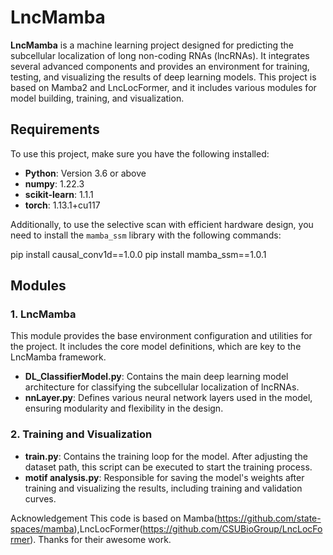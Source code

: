 # LncMamba

**LncMamba** is a machine learning project designed for predicting the subcellular localization of long non-coding RNAs (lncRNAs). It integrates several advanced components and provides an environment for training, testing, and visualizing the results of deep learning models. This project is based on Mamba2 and LncLocFormer, and it includes various modules for model building, training, and visualization.

## Requirements

To use this project, make sure you have the following installed:

- **Python**: Version 3.6 or above
- **numpy**: 1.22.3
- **scikit-learn**: 1.1.1
- **torch**: 1.13.1+cu117

Additionally, to use the selective scan with efficient hardware design, you need to install the `mamba_ssm` library with the following commands:

pip install causal_conv1d==1.0.0
pip install mamba_ssm==1.0.1



## Modules

### 1. **LncMamba**
   This module provides the base environment configuration and utilities for the project. It includes the core model definitions, which are key to the LncMamba framework.

   - **DL_ClassifierModel.py**: Contains the main deep learning model architecture for classifying the subcellular localization of lncRNAs.
   - **nnLayer.py**: Defines various neural network layers used in the model, ensuring modularity and flexibility in the design.

### 2. **Training and Visualization**
   - **train.py**: Contains the training loop for the model. After adjusting the dataset path, this script can be executed to start the training process.
   - **motif analysis.py**: Responsible for saving the model's weights after training and visualizing the results, including training and validation curves.

Acknowledgement
This code is based on Mamba(https://github.com/state-spaces/mamba),LncLocFormer(https://github.com/CSUBioGroup/LncLocFormer). Thanks for their awesome work.

